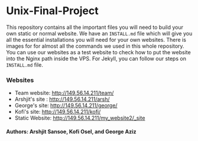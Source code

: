 # Unix-Final-Project
This repository contains all the important files you will need to build your own static or normal website. We have an `INSTALL.md` file which will give you all the essential installations you will need for your own websites. There is images for for almost all the commands we used in this whole repository. You can use our websites as a test website to check how to put the website into the Nginx path inside the VPS. For Jekyll, you can follow our steps on `INSTALL.md` file.

### Websites
- Team website: http://149.56.14.211/team/
- Arshjit's site : http://149.56.14.211/arsh/
- George's site: http://149.56.14.211/george/
- Kofi's site: http://149.56.14.211/kofi/
- Static Website: http://149.56.14.211/my_website2/_site

#### Authors: **Arshjit Sansoe, Kofi Osel, and George Aziz**

